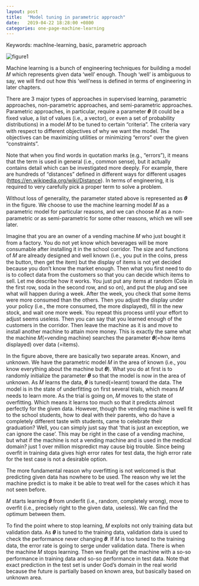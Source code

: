 ```yaml
---
layout: post
title:  "Model tuning in parametric approach"
date:   2019-04-22 18:28:00 +0800
categories: one-page-machine-learning
---
```

Keywords: machlne-learning, basic, parametric approach

![figure1][fig1]

Machine learning is a bunch of engineering techniques for building a model 𝑀 which represents given data ‘well’ enough. Though ‘well’ is ambiguous to say, we will find out how this ‘well’ness is defined in terms of engineering in later chapters.

There are 3 major types of approaches in supervised learning, parametric approaches, non-parametric approaches, and semi-parametric approaches. Parametric approaches, in particular, require a parameter 𝜽 (it could be a fixed value, a list of values (i.e., a vector), or even a set of probability distributions) in a model 𝑀 to be tuned to certain “criteria”. The criteria vary with respect to different objectives of why we want the model. The objectives can be maximizing utilities or minimizing “errors” over the given “constraints”.

Note that when you find words in quotation marks (e.g., “errors”), it means that the term is used in general (i.e., common sense), but it actually contains detail which can be investigated more deeply. For example, there are hundreds of “distances” defined in different ways for different usages (https://en.wikipedia.org/wiki/Distance). In terms of engineering, it is required to very carefully pick a proper term to solve a problem.

Without loss of generality, the parameter stated above is represented as 𝜽 in the figure. We choose to use the machine learning model 𝑀 as a parametric model for particular reasons, and we can choose 𝑀 as a non-parametric or as semi-parametric for some other reasons, which we will see later.

Imagine that you are an owner of a vending machine 𝑀 who just bought it from a factory. You do not yet know which beverages will be more consumable after installing it in the school corridor. The size and functions of 𝑀 are already designed and well known (i.e., you put in the coins, press the button, then get the item) but the display of items is not yet decided because you don’t know the market enough. Then what you first need to do is to collect data from the customers so that you can decide which items to sell. Let me describe how it works. You just put any items at random (Cola in the first row, soda in the second row, and so on), and put the plug and see what will happen during a week. After the week, you check that some items were more consumed than the others. Then you adjust the display under your policy (i.e., the more consumed, the more displayed), fill in the new stock, and wait one more week. You repeat this process until your effort to adjust seems useless. Then you can say that you learned enough of the customers in the corridor. Then leave the machine as it is and move to install another machine to attain more money. This is exactly the same what the machine 𝑀(=vending machine) searches the parameter 𝜽(=how items displayed) over data (=items).

In the figure above, there are basically two separate areas. Known, and unknown. We have the parametric model 𝑀 in the area of known (i.e., you know everything about the machine but 𝜽). What you do at first is to randomly initialize the parameter 𝜽 so that the model is now in the area of unknown. As 𝑀 learns the data, 𝜽 is tuned(=learnt) toward the data. The model is in the state of underfitting on first several trials, which means 𝑀 needs to learn more. As the trial is going on, 𝑀 moves to the state of overfitting. Which means it learns too much so that it predicts almost perfectly for the given data. However, though the vending machine is well fit to the school students, how to deal with their parents, who do have a completely different taste with students, came to celebrate their graduation? Well, you can simply just say that ‘that is just an exception, we can ignore the case’. This may be right in the case of a vending machine, but what if the machine is not a vending machine and is used in the medical domain? just 1 over million mispredict may cause big trouble. Since being overfit in training data gives high error rates for test data, the high error rate for the test case is not a desirable option.

The more fundamental reason why overfitting is not welcomed is that predicting given data has nowhere to be used. The reason why we let the machine predict is to make it be able to treat well for the cases which it has not seen before.

𝑀 starts learning 𝜽 from underfit (i.e., random, completely wrong), move to overfit (i.e., precisely right to the given data, useless). We can find the optimum between them.

To find the point where to stop learning, 𝑀 exploits not only training data but validation data. As 𝜽 is tuned to the training data, validation data is used to check the performance never changing 𝜽. If 𝑀 is too tuned to the training data, the error rate is going to serge under validation data. There is when the machine 𝑀 stops learning. Then we finally get the machine with a so-so performance in training data and so-so performance in test data. Note that exact prediction in the test set is under God’s domain in the real world because the future is partially based on known area, but basically based on unknown area.



<!---`BibTeX` --->


<!---`Original paper` [Original paper][cite1] --->






[fig1]: /one-page-machine-learning/img/img_ml/known-unknown.png "Model tuning"
<!---[cite1]: https://arxiv.org/pdf/1503.02531.pdf --->
